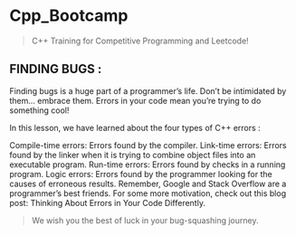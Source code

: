 # Cpp_Bootcamp
> C++ Training for Competitive Programming and Leetcode!
## FINDING BUGS :
Finding bugs is a huge part of a programmer’s life. Don’t be intimidated by them… embrace them. Errors in your code mean you’re trying to do something cool!

In this lesson, we have learned about the four types of C++ errors :

  Compile-time errors: Errors found by the compiler.
  Link-time errors: Errors found by the linker when it is trying to combine object files into an executable program.
  Run-time errors: Errors found by checks in a running program.
  Logic errors: Errors found by the programmer looking for the causes of erroneous results.
  Remember, Google and Stack Overflow are a programmer’s best friends. For some more motivation, check out this blog post: Thinking About Errors in Your Code Differently.
 > We wish you the best of luck in your bug-squashing journey.
